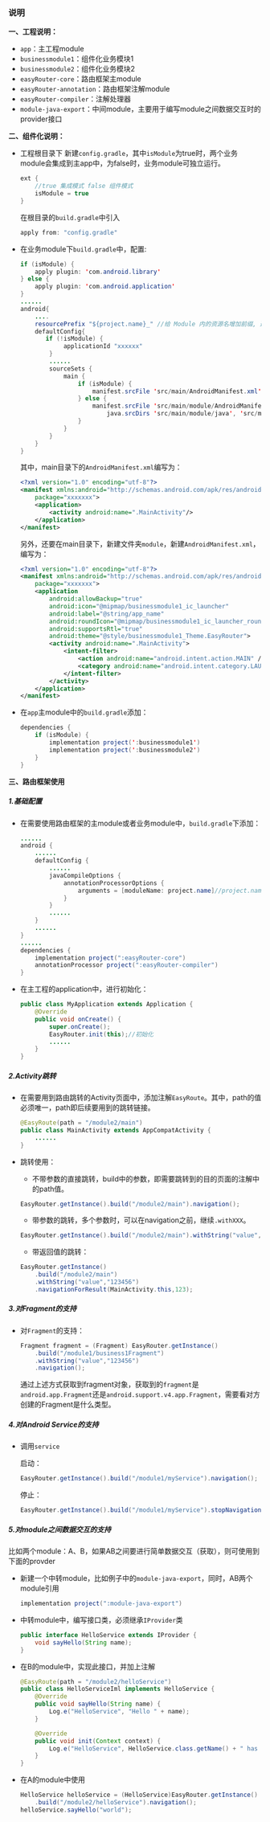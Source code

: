 ### 说明

**一、工程说明：**

- ``app``：主工程module
- ``businessmodule1``：组件化业务模块1
- ``businessmodule2``：组件化业务模块2
- ``easyRouter-core``：路由框架主module
- ``easyRouter-annotation``：路由框架注解module
- ``easyRouter-compiler``：注解处理器
- `module-java-export`：中间module，主要用于编写module之间数据交互时的provider接口

**二、组件化说明：**

- 工程根目录下 新建``config.gradle``，其中``isModule``为true时，两个业务module会集成到主app中，为false时，业务module可独立运行。

  ```java
  ext {
      //true 集成模式 false 组件模式
      isModule = true
  }
  ```

  在根目录的``build.gradle``中引入

  ```java
  apply from: "config.gradle"
  ```

- 在业务module下``build.gradle``中，配置:

  ```java
  if (isModule) {
      apply plugin: 'com.android.library'
  } else {
      apply plugin: 'com.android.application'
  }
  ......
  android{
      ....
      resourcePrefix "${project.name}_" //给 Module 内的资源名增加前缀, 避免资源名冲突。此处可自行设置。
      defaultConfig{
         if (!isModule) {
              applicationId "xxxxxx"
          } 
          ......
          sourceSets {
              main {
                  if (isModule) {
                      manifest.srcFile 'src/main/AndroidManifest.xml'
                  } else {
                      manifest.srcFile 'src/main/module/AndroidManifest.xml'
                          java.srcDirs 'src/main/module/java', 'src/main/java'
                  }
              }
          }
      }    
  }
  ```

  其中，main目录下的``AndroidManifest.xml``编写为：

  ```xml
  <?xml version="1.0" encoding="utf-8"?>
  <manifest xmlns:android="http://schemas.android.com/apk/res/android"
      package="xxxxxxx">
      <application>
          <activity android:name=".MainActivity"/>
      </application>
  </manifest>
  ```

  另外，还要在main目录下，新建文件夹``module``，新建``AndroidManifest.xml``，编写为：

  ```xml
  <?xml version="1.0" encoding="utf-8"?>
  <manifest xmlns:android="http://schemas.android.com/apk/res/android"
      package="xxxxxxx">
      <application
          android:allowBackup="true"
          android:icon="@mipmap/businessmodule1_ic_launcher"
          android:label="@string/app_name"
          android:roundIcon="@mipmap/businessmodule1_ic_launcher_round"
          android:supportsRtl="true"
          android:theme="@style/businessmodule1_Theme.EasyRouter">
          <activity android:name=".MainActivity">
              <intent-filter>
                  <action android:name="android.intent.action.MAIN" />
                  <category android:name="android.intent.category.LAUNCHER" />
              </intent-filter>
          </activity>
      </application>
  </manifest>
  ```

- 在``app``主module中的``build.gradle``添加：

  ```java
  dependencies {
      if (isModule) {
          implementation project(':businessmodule1')
          implementation project(':businessmodule2')
      }
  }
  ```

**三、路由框架使用**

##### 1.基础配置

- 在需要使用路由框架的主module或者业务module中，``build.gradle``下添加：

  ```java
  ......
  android {
      ......
      defaultConfig {
          ......
          javaCompileOptions {
              annotationProcessorOptions {
                  arguments = [moduleName: project.name]//project.name可以替换为自己的名称，但是必须全工程唯一，建议直接使用此处设置方式。
              }
          }
          ......
      }
      ......
  }
  ......
  dependencies {
      implementation project(":easyRouter-core")
      annotationProcessor project(":easyRouter-compiler")
  }
  ```

- 在主工程的application中，进行初始化：

  ```java
  public class MyApplication extends Application {
      @Override
      public void onCreate() {
          super.onCreate();
          EasyRouter.init(this);//初始化
          ......
      }
  }
  ```

##### 2.Activity跳转

- 在需要用到路由跳转的Activity页面中，添加注解``EasyRoute``。其中，path的值必须唯一，path即后续要用到的跳转链接。

  ```java
  @EasyRoute(path = "/module2/main")
  public class MainActivity extends AppCompatActivity {
      ......
  }
  ```

- 跳转使用：

  - 不带参数的直接跳转，build中的参数，即需要跳转到的目的页面的注解中的path值。

  ```java
  EasyRouter.getInstance().build("/module2/main").navigation();
  ```

  - 带参数的跳转，多个参数时，可以在navigation之前，继续``.withXXX``。

  ```java
  EasyRouter.getInstance().build("/module2/main").withString("value","123456").navigation();
  ```

  - 带返回值的跳转：

  ```java
  EasyRouter.getInstance()
      .build("/module2/main")
      .withString("value","123456")
      .navigationForResult(MainActivity.this,123);
  ```

##### 3.对Fragment的支持

- 对`Fragment`的支持：

  ```java
  Fragment fragment = (Fragment) EasyRouter.getInstance()
      .build("/module1/business1Fragment")
      .withString("value","123456")
      .navigation();
  ```

  通过上述方式获取到fragment对象，获取到的`fragment`是`android.app.Fragment`还是`android.support.v4.app.Fragment`，需要看对方创建的Fragment是什么类型。

##### 4.对Android Service的支持

- 调用`service`

  启动：

  ```java
  EasyRouter.getInstance().build("/module1/myService").navigation();
  ```

  停止：

  ```java
  EasyRouter.getInstance().build("/module1/myService").stopNavigation();
  ```

##### 5.对module之间数据交互的支持

​	比如两个module：A、B，如果AB之间要进行简单数据交互（获取），则可使用到下面的provder

- 新建一个中转module，比如例子中的`module-java-export`，同时，AB两个module引用

  ```java
  implementation project(":module-java-export")
  ```

- 中转module中，编写接口类，必须继承`IProvider`类

  ```java
  public interface HelloService extends IProvider {
      void sayHello(String name);
  }
  ```

- 在B的module中，实现此接口，并加上注解

  ```java
  @EasyRoute(path = "/module2/helloService")
  public class HelloServiceIml implements HelloService {
      @Override
      public void sayHello(String name) {
          Log.e("HelloService", "Hello " + name);
      }
  
      @Override
      public void init(Context context) {
          Log.e("HelloService", HelloService.class.getName() + " has init.");
      }
  }
  ```

- 在A的module中使用

  ```java
  HelloService helloService = (HelloService)EasyRouter.getInstance()
      .build("/module2/helloService").navigation();
  helloService.sayHello("world");
  ```

